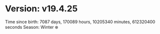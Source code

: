 # Version: v19.4.25
Time since birth: 7087 days, 170089 hours, 10205340 minutes, 612320400 seconds
Season: Winter ❄️
